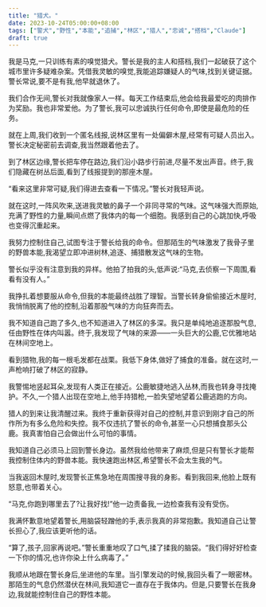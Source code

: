 ```yaml
---
title: "猎犬。"
date: 2023-10-24T05:00:00+08:00
tags: ["警犬","野性","本能","追捕","林区","猎人","忠诚","搭档","Claude"]
draft: true
--- 
```


我是马克,一只训练有素的嗅觉猎犬。警长是我的主人和搭档,我们一起破获了这个城市里许多疑难杂案。凭借我灵敏的嗅觉,我能追踪嫌疑人的气味,找到关键证据。警长常说,要不是有我,他早就退休了。  

我们合作无间,警长对我就像家人一样。每天工作结束后,他会给我最爱吃的肉排作为奖励。我也非常爱他。为了警长,我可以忠诚执行任何命令,即使是最危险的任务。

就在上周,我们收到一个匿名线报,说林区里有一处偏僻木屋,经常有可疑人员出入。警长决定秘密前去调查,我当然跟着他去了。  

到了林区边缘,警长把车停在路边,我们沿小路步行前进,尽量不发出声音。终于,我们隐藏在树丛后面,看到了线报提到的那座木屋。

“看来这里非常可疑,我们得进去查看一下情况。”警长对我轻声说。

就在这时,一阵风吹来,送进我灵敏的鼻子一个非同寻常的气味。这气味强大而原始,充满了野性的力量,瞬间点燃了我体内的每一个细胞。我感到自己的心跳加快,呼吸也变得沉重起来。

我努力控制住自己,试图专注于警长给我的命令。但那陌生的气味激发了我骨子里的野兽本能,我渴望立即冲进树林,追逐、捕猎散发这气味的生物。

警长似乎没有注意到我的异样。他拍了拍我的头,低声说:“马克,去侦察一下周围,看看有没有人。”

我挣扎着想要服从命令,但我的本能最终战胜了理智。当警长转身偷偷接近木屋时,我悄悄脱离了他的控制,沿着那股气味的方向狂奔而去。

我不知道自己跑了多久,也不知道进入了林区的多深。我只是单纯地追逐那股气息,任由野性在体内叫嚣。终于,我发现了气味的来源——一头巨大的公鹿,它优雅地站在林间空地上。

看到猎物,我的每一根毛发都在战栗。我低下身体,做好了捕食的准备。就在这时,一声枪响打破了林区的寂静。

我警惕地竖起耳朵,发现有人类正在接近。公鹿敏捷地逃入丛林,而我也转身寻找掩护。不久,一个猎人出现在空地上,他手持猎枪,一脸失望地望着公鹿逃跑的方向。

猎人的到来让我清醒过来。我终于重新获得对自己的控制,并意识到刚才自己的所作所为有多么危险和失控。我不仅违抗了警长的命令,甚至一心只想捕食那头公鹿。我真害怕自己会做出什么可怕的事情。

我知道自己必须马上回到警长身边。虽然我给他带来了麻烦,但是只有警长才能帮我控制住体内的野兽本能。我快速跑出林区,希望警长不会太生我的气。

当我返回木屋时,发现警长正焦急地在周围搜寻我的身影。看到我回来,他脸上既有怒意,也带着关心。

“马克,你跑到哪里去了?让我好找!”他一边责备我,一边检查我有没有受伤。

我满怀歉意地望着警长,用脑袋轻蹭他的手,表示我真的非常抱歉。我知道自己让警长担心了,我应该更听他的话。

“算了,孩子,回家再说吧。”警长重重地叹了口气,揉了揉我的脑袋。“我们得好好检查一下你的情况,也许你染上什么病毒了。”

我顺从地跟在警长身后,坐进他的车里。当引擎发动的时候,我回头看了一眼密林。那陌生的气息仍然潜伏在林间,我知道它一直存在于我体内。但是,只要警长在我身边,我就能控制住自己的野性本能。